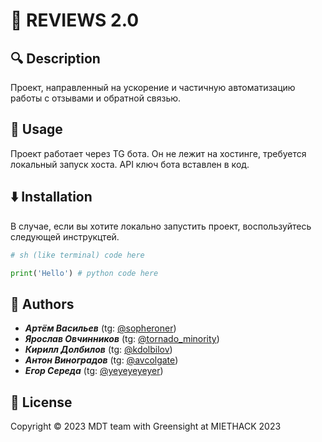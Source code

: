 # 💯 REVIEWS 2.0

## 🔍 Description

Проект, направленный на ускорение и частичную автоматизацию работы с отзывами и обратной связью.

## 🚀 Usage

Проект работает через TG бота. Он не лежит на хостинге, требуется локальный запуск хоста.
API ключ бота вставлен в код.

## ⬇️ Installation

В случае, если вы хотите локально запустить проект, воспользуйтесь следующей инструкцтей.

```sh
# sh (like terminal) code here
```

```python
print('Hello') # python code here
```

## 👤 Authors

- **_Артём Васильев_** (tg: [@sopheroner](https://t.me/sopheroner))
- **_Ярослав Овчинников_** (tg: [@tornado_minority](https://t.me/tornado_minority))
- **_Кирилл Долбилов_** (tg: [@kdolbilov](https://t.me/kdolbilov))
- **_Антон Виноградов_** (tg: [@avcolgate](https://t.me/avcolgate))
- **_Егор Середа_** (tg: [@yeyeyeyeyer](https://t.me/yeyeyeyeyer))

## 📝 License

Copyright &copy; 2023 MDT team with Greensight at MIETHACK 2023
